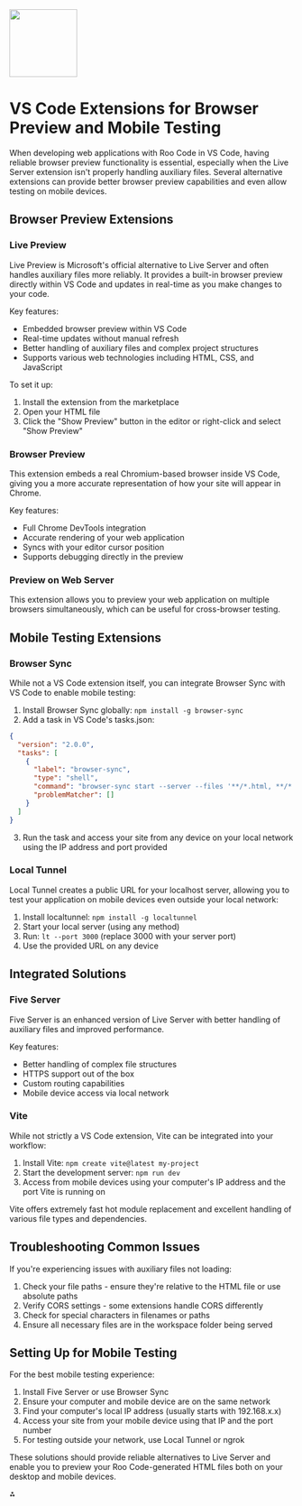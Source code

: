 <img src="https://r2cdn.perplexity.ai/pplx-full-logo-primary-dark%402x.png" class="logo" width="120"/>

# VS Code Extensions for Browser Preview and Mobile Testing

When developing web applications with Roo Code in VS Code, having reliable browser preview functionality is essential, especially when the Live Server extension isn't properly handling auxiliary files. Several alternative extensions can provide better browser preview capabilities and even allow testing on mobile devices.

## Browser Preview Extensions

### Live Preview

Live Preview is Microsoft's official alternative to Live Server and often handles auxiliary files more reliably. It provides a built-in browser preview directly within VS Code and updates in real-time as you make changes to your code.

Key features:

- Embedded browser preview within VS Code
- Real-time updates without manual refresh
- Better handling of auxiliary files and complex project structures
- Supports various web technologies including HTML, CSS, and JavaScript

To set it up:

1. Install the extension from the marketplace
2. Open your HTML file
3. Click the "Show Preview" button in the editor or right-click and select "Show Preview"

### Browser Preview

This extension embeds a real Chromium-based browser inside VS Code, giving you a more accurate representation of how your site will appear in Chrome.

Key features:

- Full Chrome DevTools integration
- Accurate rendering of your web application
- Syncs with your editor cursor position
- Supports debugging directly in the preview


### Preview on Web Server

This extension allows you to preview your web application on multiple browsers simultaneously, which can be useful for cross-browser testing.

## Mobile Testing Extensions

### Browser Sync

While not a VS Code extension itself, you can integrate Browser Sync with VS Code to enable mobile testing:

1. Install Browser Sync globally: `npm install -g browser-sync`
2. Add a task in VS Code's tasks.json:
```json
{
  "version": "2.0.0",
  "tasks": [
    {
      "label": "browser-sync",
      "type": "shell",
      "command": "browser-sync start --server --files '**/*.html, **/*.css, **/*.js'",
      "problemMatcher": []
    }
  ]
}
```

3. Run the task and access your site from any device on your local network using the IP address and port provided

### Local Tunnel

Local Tunnel creates a public URL for your localhost server, allowing you to test your application on mobile devices even outside your local network:

1. Install localtunnel: `npm install -g localtunnel`
2. Start your local server (using any method)
3. Run: `lt --port 3000` (replace 3000 with your server port)
4. Use the provided URL on any device

## Integrated Solutions

### Five Server

Five Server is an enhanced version of Live Server with better handling of auxiliary files and improved performance.

Key features:

- Better handling of complex file structures
- HTTPS support out of the box
- Custom routing capabilities
- Mobile device access via local network


### Vite

While not strictly a VS Code extension, Vite can be integrated into your workflow:

1. Install Vite: `npm create vite@latest my-project`
2. Start the development server: `npm run dev`
3. Access from mobile devices using your computer's IP address and the port Vite is running on

Vite offers extremely fast hot module replacement and excellent handling of various file types and dependencies.

## Troubleshooting Common Issues

If you're experiencing issues with auxiliary files not loading:

1. Check your file paths - ensure they're relative to the HTML file or use absolute paths
2. Verify CORS settings - some extensions handle CORS differently
3. Check for special characters in filenames or paths
4. Ensure all necessary files are in the workspace folder being served

## Setting Up for Mobile Testing

For the best mobile testing experience:

1. Install Five Server or use Browser Sync
2. Ensure your computer and mobile device are on the same network
3. Find your computer's local IP address (usually starts with 192.168.x.x)
4. Access your site from your mobile device using that IP and the port number
5. For testing outside your network, use Local Tunnel or ngrok

These solutions should provide reliable alternatives to Live Server and enable you to preview your Roo Code-generated HTML files both on your desktop and mobile devices.

<div>⁂</div>

[^1]: https://ppl-ai-file-upload.s3.amazonaws.com/web/direct-files/org_9ab1d7a2-5c5a-470c-beac-ca0f23bf1fde/72153f9d-b882-4198-944c-47becb0342ef/DR-UB-Ecosystem-Monorepo_-Potential-Pitfalls-and-Impr.md

[^2]: https://ppl-ai-file-upload.s3.amazonaws.com/web/direct-files/org_9ab1d7a2-5c5a-470c-beac-ca0f23bf1fde/e98aaad2-cbee-4898-a291-611263bcab3d/PPLX-on-db-creation.md

[^3]: https://docs.google.com/document/d/1iHDO2xlnIw9043Vg2YfcvjMt4qVFgsWI4IxgvsM1xuQ/edit?usp=drivesdk

[^4]: https://drive.google.com/file/d/1VUs_ZnYiDHn34IlC2_sd-pDLaRPfsc-J/view?usp=drivesdk

[^5]: https://docs.google.com/document/d/1E5X_41VhtWH6VHeswP1_17nFLN9uBQwd/edit?usp=drivesdk\&ouid=104984388845115004014\&rtpof=true\&sd=true

[^6]: https://drive.google.com/file/d/1Q611V-hcT4QvWlCHppHV_cAnr_3uzarG/view?usp=drivesdk

[^7]: https://drive.google.com/file/d/1ai9sQY2iUQv0epWxagYuk0qsQasFmPRg/view?usp=drivesdk

[^8]: https://drive.google.com/file/d/12MS-TBefKMAKcwIpH0rm-DJuRDd20qjq/view?usp=drivesdk

[^9]: https://www.browserstack.com/guide/best-vs-code-extensions

[^10]: https://marketplace.visualstudio.com/items?itemName=browserstackcom.browserstack-vscode

[^11]: https://www.youtube.com/watch?v=veafgJ7CO2M

[^12]: https://marketplace.visualstudio.com/items?itemName=lirobi.phone-preview

[^13]: https://www.lambdatest.com/support/docs/vs-code-extension/

[^14]: https://dev.to/bkanhu/access-localhost-from-smartphone-with-help-of-vs-code-and-live-server-392n

[^15]: https://dev.to/brendamichellle/how-to-view-your-localhost-from-your-laptop-on-your-mobile-device-516c

[^16]: https://drive.google.com/file/d/1n8WFN2uxCUx8eCxEVPOxqirYhoEBCLLn/view?usp=drivesdk

[^17]: https://drive.google.com/file/d/165dGTA9a-GwHKTTFqvPETX2rijHryuoy/view?usp=drivesdk

[^18]: https://drive.google.com/file/d/13ORWEy4DH_lHzvDUZMGrtox2Buy9nh1g/view?usp=drivesdk

[^19]: https://drive.google.com/file/d/1xkPIvWESp6Ui2ZvMh2B82fhHFSU66eNB/view?usp=drivesdk

[^20]: https://drive.google.com/file/d/1nGMle6t7588N9vWVsADPzkSqPK68exhk/view?usp=drivesdk

[^21]: https://drive.google.com/file/d/11ZxYkWgHRdkYyV0lBSjkcHGYxIR6lWBr/view?usp=drivesdk

[^22]: https://docs.google.com/document/d/1JUAO5VGhDfCFHnVQJQPo_9eRvATGK2Ai/edit?usp=drivesdk\&ouid=104984388845115004014\&rtpof=true\&sd=true

[^23]: https://drive.google.com/file/d/1pyr6U_rlVaMuGy_zNlYOgnrxTJ50M2nV/view?usp=drivesdk

[^24]: https://code.visualstudio.com/api/working-with-extensions/testing-extension

[^25]: https://adtmag.com/articles/2019/05/21/vs-code-mobile.aspx

[^26]: https://github.com/champ3oy/MobileView

[^27]: https://marketplace.visualstudio.com/items?itemName=ritwickdey.LiveServer

[^28]: https://dev.to/annavi11arrea1/vscode-on-android-phone-4i56

[^29]: https://www.reddit.com/r/web_design/comments/jhk6ix/when_making_a_website_with_visual_studio_code/

[^30]: https://www.reddit.com/r/vscode/comments/11bp9oo/how_do_i_access_live_server_from_phone_i_tried/

[^31]: https://code.visualstudio.com/docs/editor/portable

[^32]: https://www.browserstack.com/docs/live/vscode-integration

[^33]: https://marketplace.visualstudio.com/items?itemName=ms-vscode.live-server

[^34]: https://www.youtube.com/watch?v=w7IMAiF1epQ

[^35]: https://playwright.dev/docs/getting-started-vscode

[^36]: https://www.reddit.com/r/vscode/comments/13jbmkz/mobile_solutions/

